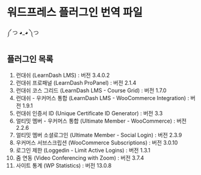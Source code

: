 # 워드프레스 플러그인 번역 파일

༼ つ ◕_◕ ༽つ

## 플러그인 목록
01. 런대쉬 (LearnDash LMS)
	: 버전 3.4.0.2
02. 런대쉬 프로패널 (LearnDash ProPanel)
	: 버전 2.1.4
03. 런대쉬 코스 그리드 (LearnDash LMS - Course Grid)
	: 버전 1.7.0
04. 런대쉬 - 우커머스 통합 (LearnDash LMS - WooCommerce Integration)
	: 버전 1.9.1
05. 런대쉬 인증서 ID (Unique Certificate ID Generator)
	: 버전 3.3
06. 얼티밋 멤버 - 우커머스 통합 (Ultimate Member - WooCommerce)
	: 버전 2.2.6
07. 얼티밋 멤버 소셜로그인 (Ultimate Member - Social Login)
	: 버전 2.3.9
08. 우커머스 서브스크립션 (WooCommerce Subscriptions)
	: 버전 3.0.10
09. 로그인 제한 (Loggedin - Limit Active Logins)
	: 버전 1.3.1
10. 줌 연동 (Video Conferencing with Zoom)
	: 버전 3.7.4
11. 사이트 통계 (WP Statistics)
	: 버전 13.0.8